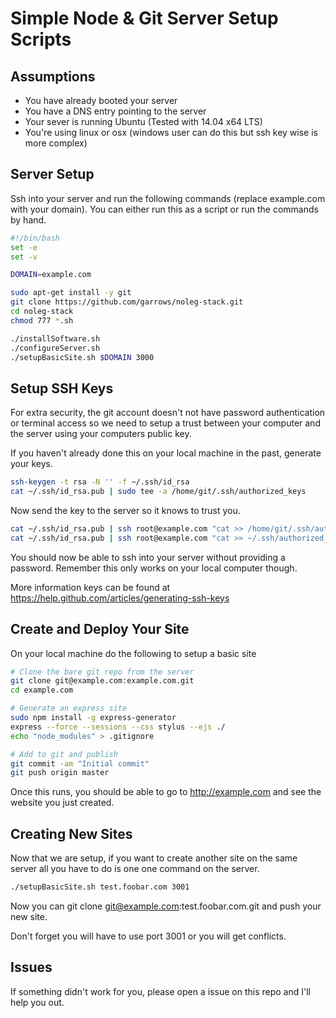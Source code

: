 Simple Node & Git Server Setup Scripts
======================================

Assumptions
-----------

* You have already booted your server
* You have a DNS entry pointing to the server
* Your sever is running Ubuntu (Tested with 14.04 x64 LTS)
* You're using linux or osx (windows user can do this but ssh key wise is more complex)


Server Setup
------------

Ssh into your server and run the following commands (replace example.com with your domain). You can either run this as a script or run the commands by hand.

```bash
#!/bin/bash
set -e
set -v

DOMAIN=example.com

sudo apt-get install -y git
git clone https://github.com/garrows/noleg-stack.git
cd noleg-stack
chmod 777 *.sh

./installSoftware.sh
./configureServer.sh
./setupBasicSite.sh $DOMAIN 3000

```

Setup SSH Keys
--------------

For extra security, the git account doesn't not have password authentication or terminal access so we need to setup a trust between your computer and the server using your computers public key.

If you haven't already done this on your local machine in the past, generate your keys.
```bash
ssh-keygen -t rsa -N '' -f ~/.ssh/id_rsa
cat ~/.ssh/id_rsa.pub | sudo tee -a /home/git/.ssh/authorized_keys
```

Now send the key to the server so it knows to trust you.
```bash
cat ~/.ssh/id_rsa.pub | ssh root@example.com "cat >> /home/git/.ssh/authorized_keys"
cat ~/.ssh/id_rsa.pub | ssh root@example.com "cat >> ~/.ssh/authorized_keys"

```
You should now be able to ssh into your server without providing a password. Remember this only works on your local computer though.

More information keys can be found at https://help.github.com/articles/generating-ssh-keys


Create and Deploy Your Site
---------------------------

On your local machine do the following to setup a basic site

```bash
# Clone the bare git repo from the server
git clone git@example.com:example.com.git
cd example.com

# Generate an express site
sudo npm install -g express-generator
express --force --sessions --css stylus --ejs ./
echo "node_modules" > .gitignore

# Add to git and publish
git commit -am "Initial commit"
git push origin master
```

Once this runs, you should be able to go to http://example.com and see the website you just created.


Creating New Sites
------------------

Now that we are setup, if you want to create another site on the same server all you have to do is one one command on the server.
```bash
./setupBasicSite.sh test.foobar.com 3001
```
Now you can git clone git@example.com:test.foobar.com.git and push your new site.

Don't forget you will have to use port 3001 or you will get conflicts.


Issues
------

If something didn't work for you, please open a issue on this repo and I'll help you out.

